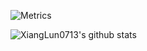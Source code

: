 ![Metrics](https://metrics.lecoq.io/XiangLun0713?template=classic&isocalendar=1&languages=1&isocalendar.duration=half-year&languages.limit=8&languages.threshold=0%25&languages.colors=github&languages.sections=most-used&languages.indepth=false&languages.analysis.timeout=15&languages.categories=markup%2C%20programming&languages.recent.categories=markup%2C%20programming&languages.recent.load=300&languages.recent.days=14&config.timezone=Asia%2FKuala_Lumpur)

![XiangLun0713's github stats](https://github-readme-stats.vercel.app/api?username=XiangLun0713&show_icons=true&include_all_commits=true&count_private=true&line_height=28) 

<!---
XiangLun0713/XiangLun0713 is a ✨ special ✨ repository because its `README.md` (this file) appears on your GitHub profile.
You can click the Preview link to take a look at your changes.
--->
